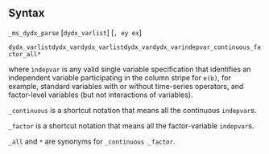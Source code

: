 ## Syntax

`_ms_dydx_parse` \[`dydx_varlist`\] \[`, ey ex`\]

`dydx_varlistdydx_vardydx_varlistdydx_vardydx_varindepvar_continuous_factor_all*`

where `indepvar` is any valid single variable specification that
identifies an independent variable participating in the column stripe
for `e(b)`, for example, standard variables with or without time-series
operators, and factor-level variables (but not interactions of
variables).

`_continuous` is a shortcut notation that means all the continuous
`indepvar`s.

`_factor` is a shortcut notation that means all the factor-variable
`indepvar`s.

`_all` and `*` are synonyms for `_continuous _factor`.
